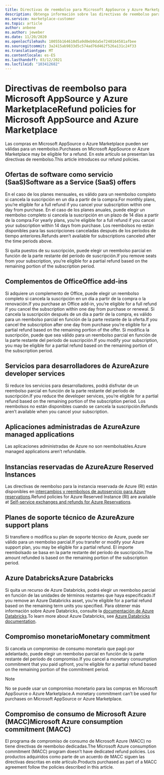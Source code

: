 ```yaml
---
title: Directivas de reembolso para Microsoft AppSource y Azure Marketplace
description: Obtenga información sobre las directivas de reembolso para productos vendidos en Microsoft AppSource y Azure Marketplace
ms.service: marketplace-customer
ms.topic: article
author: anbene
ms.author: jeweber
ms.date: 11/20/2020
ms.openlocfilehash: 10055b164610d5a9d0eb9da5e7240164581afbee
ms.sourcegitcommit: 3a2415ab9833d5c574ad76d462f526a131c24f33
ms.translationtype: MT
ms.contentlocale: es-ES
ms.lasthandoff: 03/12/2021
ms.locfileid: "103412682"
---
```

# <a name="refund-policies-for-microsoft-appsource-and-azure-marketplace"></a><span data-ttu-id="43096-103">Directivas de reembolso para Microsoft AppSource y Azure Marketplace</span><span class="sxs-lookup"><span data-stu-id="43096-103">Refund policies for Microsoft AppSource and Azure Marketplace</span></span>

<span data-ttu-id="43096-104">Las compras en Microsoft AppSource o Azure Marketplace pueden ser válidas para un reembolso.</span><span class="sxs-lookup"><span data-stu-id="43096-104">Purchases on Microsoft AppSource or Azure Marketplace may be eligible for a refund.</span></span> <span data-ttu-id="43096-105">En este artículo se presentan las directivas de reembolso.</span><span class="sxs-lookup"><span data-stu-id="43096-105">This article introduces our refund policies.</span></span>

## <a name="software-as-a-service-saas-offers"></a><span data-ttu-id="43096-106">Ofertas de software como servicio (SaaS)</span><span class="sxs-lookup"><span data-stu-id="43096-106">Software as a Service (SaaS) offers</span></span>

<span data-ttu-id="43096-107">En el caso de los planes mensuales, es válido para un reembolso completo si cancela la suscripción en un día a partir de la compra.</span><span class="sxs-lookup"><span data-stu-id="43096-107">For monthly plans, you’re eligible for a full refund if you cancel your subscription within one day from purchase.</span></span> <span data-ttu-id="43096-108">En el caso de los planes anuales, puede elegir un reembolso completo si cancela la suscripción en un plazo de 14 días a partir de la compra.</span><span class="sxs-lookup"><span data-stu-id="43096-108">For yearly plans, you’re eligible for a full refund if you cancel your subscription within 14 days from purchase.</span></span> <span data-ttu-id="43096-109">Los reembolsos no están disponibles para las suscripciones canceladas después de los períodos de tiempo anteriores.</span><span class="sxs-lookup"><span data-stu-id="43096-109">Refunds aren’t available for subscriptions canceled after the time periods above.</span></span>

<span data-ttu-id="43096-110">Si quita puestos de su suscripción, puede elegir un reembolso parcial en función de la parte restante del período de suscripción.</span><span class="sxs-lookup"><span data-stu-id="43096-110">If you remove seats from your subscription, you’re eligible for a partial refund based on the remaining portion of the subscription period.</span></span>

## <a name="office-add-ins"></a><span data-ttu-id="43096-111">Complementos de Office</span><span class="sxs-lookup"><span data-stu-id="43096-111">Office add-ins</span></span>

<span data-ttu-id="43096-112">Si adquiere un complemento de Office, puede elegir un reembolso completo si cancela la suscripción en un día a partir de la compra o la renovación.</span><span class="sxs-lookup"><span data-stu-id="43096-112">If you purchase an Office add-in, you’re eligible for a full refund if you cancel the subscription within one day from purchase or renewal.</span></span>  <span data-ttu-id="43096-113">Si cancela la suscripción después de un día a partir de la compra, es válido para un reembolso parcial en función de la parte restante de la oferta.</span><span class="sxs-lookup"><span data-stu-id="43096-113">If you cancel the subscription after one day from purchase you’re eligible for a partial refund based on the remaining portion of the offer.</span></span>  <span data-ttu-id="43096-114">Si modifica la suscripción, puede que sea válido para un reembolso parcial en función de la parte restante del período de suscripción.</span><span class="sxs-lookup"><span data-stu-id="43096-114">If you modify your subscription, you may be eligible for a partial refund based on the remaining portion of the subscription period.</span></span>

## <a name="azure-developer-services"></a><span data-ttu-id="43096-115">Servicios para desarrolladores de Azure</span><span class="sxs-lookup"><span data-stu-id="43096-115">Azure developer services</span></span>

<span data-ttu-id="43096-116">Si reduce los servicios para desarrolladores, podrá disfrutar de un reembolso parcial en función de la parte restante del período de suscripción.</span><span class="sxs-lookup"><span data-stu-id="43096-116">If you reduce the developer services, you’re eligible for a partial refund based on the remaining portion of the subscription period.</span></span> <span data-ttu-id="43096-117">Los reembolsos no están disponibles cuando se cancela la suscripción.</span><span class="sxs-lookup"><span data-stu-id="43096-117">Refunds aren’t available when you cancel your subscription.</span></span>

## <a name="azure-managed-applications"></a><span data-ttu-id="43096-118">Aplicaciones administradas de Azure</span><span class="sxs-lookup"><span data-stu-id="43096-118">Azure managed applications</span></span>

<span data-ttu-id="43096-119">Las aplicaciones administradas de Azure no son reembolsables.</span><span class="sxs-lookup"><span data-stu-id="43096-119">Azure managed applications aren’t refundable.</span></span>

## <a name="azure-reserved-instances"></a><span data-ttu-id="43096-120">Instancias reservadas de Azure</span><span class="sxs-lookup"><span data-stu-id="43096-120">Azure Reserved Instances</span></span>

<span data-ttu-id="43096-121">Las directivas de reembolso para la instancia reservada de Azure (RI) están disponibles en [intercambios y reembolsos de autoservicio para Azure reservations](/azure/cost-management-billing/reservations/exchange-and-refund-azure-reservations).</span><span class="sxs-lookup"><span data-stu-id="43096-121">Refund policies for Azure Reserved Instance (RI) are available at [Self-service exchanges and refunds for Azure Reservations](/azure/cost-management-billing/reservations/exchange-and-refund-azure-reservations).</span></span>

## <a name="azure-support-plans"></a><span data-ttu-id="43096-122">Planes de soporte técnico de Azure</span><span class="sxs-lookup"><span data-stu-id="43096-122">Azure support plans</span></span>

<span data-ttu-id="43096-123">Si transfiere o modifica su plan de soporte técnico de Azure, puede ser válido para un reembolso parcial.</span><span class="sxs-lookup"><span data-stu-id="43096-123">If you transfer or modify your Azure support plan, you may be eligible for a partial refund.</span></span> <span data-ttu-id="43096-124">El importe reembolsado se basa en la parte restante del período de suscripción.</span><span class="sxs-lookup"><span data-stu-id="43096-124">The amount refunded is based on the remaining portion of the subscription period.</span></span>

## <a name="azure-databricks"></a><span data-ttu-id="43096-125">Azure Databricks</span><span class="sxs-lookup"><span data-stu-id="43096-125">Azure Databricks</span></span>

<span data-ttu-id="43096-126">Si quita un recurso de Azure Databricks, podrá elegir un reembolso parcial en función de las unidades de términos restantes que haya especificado.</span><span class="sxs-lookup"><span data-stu-id="43096-126">If you remove an Azure Databricks asset, you’re eligible for a partial refund based on the remaining term units you specified.</span></span> <span data-ttu-id="43096-127">Para obtener más información sobre Azure Databricks, consulte la [documentación de Azure Databricks](/azure/databricks).</span><span class="sxs-lookup"><span data-stu-id="43096-127">To learn more about Azure Databricks, see [Azure Databricks documentation](/azure/databricks).</span></span>

## <a name="monetary-commitment"></a><span data-ttu-id="43096-128">Compromiso monetario</span><span class="sxs-lookup"><span data-stu-id="43096-128">Monetary commitment</span></span>

<span data-ttu-id="43096-129">Si cancela un compromiso de consumo monetario que pagó por adelantado, puede elegir un reembolso parcial en función de la parte restante del período de compromiso.</span><span class="sxs-lookup"><span data-stu-id="43096-129">If you cancel a monetary consumption commitment that you paid upfront, you’re eligible for a partial refund based on the remaining portion of the commitment period.</span></span>

> [!NOTE]
> <span data-ttu-id="43096-130">No se puede usar un compromiso monetario para las compras en Microsoft AppSource o Azure Marketplace.</span><span class="sxs-lookup"><span data-stu-id="43096-130">A monetary commitment can’t be used for purchases on Microsoft AppSource or Azure Marketplace.</span></span>

## <a name="microsoft-azure-consumption-commitment-macc"></a><span data-ttu-id="43096-131">Compromiso de consumo de Microsoft Azure (MACC)</span><span class="sxs-lookup"><span data-stu-id="43096-131">Microsoft Azure consumption commitment (MACC)</span></span>

<span data-ttu-id="43096-132">El programa de compromiso de consumo de Microsoft Azure (MACC) no tiene directivas de reembolso dedicadas.</span><span class="sxs-lookup"><span data-stu-id="43096-132">The Microsoft Azure consumption commitment (MACC) program doesn’t have dedicated refund policies.</span></span> <span data-ttu-id="43096-133">Los productos adquiridos como parte de un acuerdo de MACC siguen las directivas descritas en este artículo.</span><span class="sxs-lookup"><span data-stu-id="43096-133">Products purchased as part of a MACC agreement follow the policies described in this article.</span></span>

